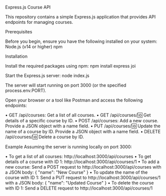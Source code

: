 Express.js Course API

This repository contains a simple Express.js application that provides API endpoints for managing courses.

Prerequisites

Before you begin, ensure you have the following installed on your system:
Node.js (v14 or higher)
npm


Installation

Install the required packages using npm:
npm install express joi

Start the Express.js server:
node index.js

The server will start running on port 3000 (or the specified process.env.PORT).

Open your browser or a tool like Postman and access the following endpoints:

•	GET /api/courses: Get a list of all courses.
•	GET /api/courses/:id: Get details of a specific course by ID.
•	POST /api/courses: Add a new course. Provide a JSON object with a name field.
•	PUT /api/courses/:id: Update the name of a course by ID. Provide a JSON object with a name field.
•	DELETE /api/courses/:id: Delete a course by ID.

Example
Assuming the server is running locally on port 3000:

•	To get a list of all courses: http://localhost:3000/api/courses
•	To get details of a course with ID 1: http://localhost:3000/api/courses/1
•	To add a new course: Send a POST request to http://localhost:3000/api/courses with a JSON body: { "name": "New Course" }
•	To update the name of the course with ID 1: Send a PUT request to http://localhost:3000/api/courses/1 with a JSON body: { "name": "Updated Course" }
•	To delete the course with ID 1: Send a DELETE request to http://localhost:3000/api/courses/1

